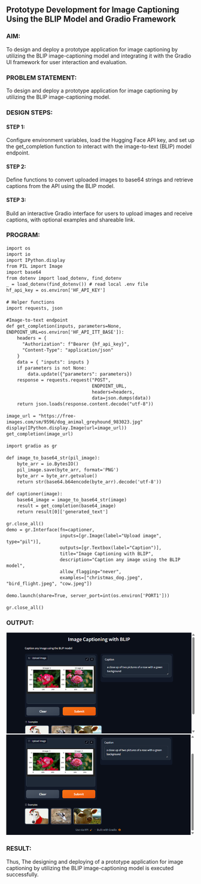 ## Prototype Development for Image Captioning Using the BLIP Model and Gradio Framework

### AIM:
To design and deploy a prototype application for image captioning by utilizing the BLIP image-captioning model and integrating it with the Gradio UI framework for user interaction and evaluation.

### PROBLEM STATEMENT:
To design and deploy a prototype application for image captioning by utilizing the BLIP image-captioning model.

### DESIGN STEPS:

#### STEP 1:
Configure environment variables, load the Hugging Face API key, and set up the get_completion function to interact with the image-to-text (BLIP) model endpoint.

#### STEP 2:
Define functions to convert uploaded images to base64 strings and retrieve captions from the API using the BLIP model.

#### STEP 3:
Build an interactive Gradio interface for users to upload images and receive captions, with optional examples and shareable link.

### PROGRAM:
```
import os
import io
import IPython.display
from PIL import Image
import base64 
from dotenv import load_dotenv, find_dotenv
_ = load_dotenv(find_dotenv()) # read local .env file
hf_api_key = os.environ['HF_API_KEY']

# Helper functions
import requests, json

#Image-to-text endpoint
def get_completion(inputs, parameters=None, ENDPOINT_URL=os.environ['HF_API_ITT_BASE']):
    headers = {
      "Authorization": f"Bearer {hf_api_key}",
      "Content-Type": "application/json"
    }
    data = { "inputs": inputs }
    if parameters is not None:
        data.update({"parameters": parameters})
    response = requests.request("POST",
                                ENDPOINT_URL,
                                headers=headers,
                                data=json.dumps(data))
    return json.loads(response.content.decode("utf-8"))

image_url = "https://free-images.com/sm/9596/dog_animal_greyhound_983023.jpg"
display(IPython.display.Image(url=image_url))
get_completion(image_url)

import gradio as gr 

def image_to_base64_str(pil_image):
    byte_arr = io.BytesIO()
    pil_image.save(byte_arr, format='PNG')
    byte_arr = byte_arr.getvalue()
    return str(base64.b64encode(byte_arr).decode('utf-8'))

def captioner(image):
    base64_image = image_to_base64_str(image)
    result = get_completion(base64_image)
    return result[0]['generated_text']

gr.close_all()
demo = gr.Interface(fn=captioner,
                    inputs=[gr.Image(label="Upload image", type="pil")],
                    outputs=[gr.Textbox(label="Caption")],
                    title="Image Captioning with BLIP",
                    description="Caption any image using the BLIP model",
                    allow_flagging="never",
                    examples=["christmas_dog.jpeg", "bird_flight.jpeg", "cow.jpeg"])

demo.launch(share=True, server_port=int(os.environ['PORT1']))

gr.close_all()
```

### OUTPUT:
![alt text](image.png)
![alt text](image-1.png)

### RESULT:
Thus, The designing and deploying of a prototype application for image captioning by utilizing the BLIP image-captioning model is executed successfully.